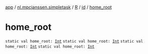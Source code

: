 [app](../../../index.md) / [nl.mpcjanssen.simpletask](../../index.md) / [R](../index.md) / [id](index.md) / [home_root](.)

# home_root

`static val home_root: `[`Int`](https://kotlinlang.org/api/latest/jvm/stdlib/kotlin/-int/index.html)
`static val home_root: `[`Int`](https://kotlinlang.org/api/latest/jvm/stdlib/kotlin/-int/index.html)
`static val home_root: `[`Int`](https://kotlinlang.org/api/latest/jvm/stdlib/kotlin/-int/index.html)
`static val home_root: `[`Int`](https://kotlinlang.org/api/latest/jvm/stdlib/kotlin/-int/index.html)